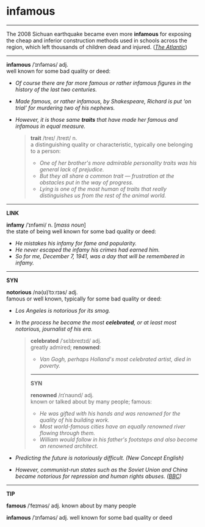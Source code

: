 # infamous  

---

The 2008 Sichuan earthquake became even more **infamous** for exposing the cheap and inferior construction methods used in schools across the region, which left thousands of children dead and injured. ([*The Atlantic*](https://www.theatlantic.com/photo/2018/05/10-years-since-the-devastating-2008-sichuan-earthquake/560066/))

---

**infamous** /ˈɪnfəməs/ adj. <br> well known for some bad quality or deed:

- *Of course there are far more famous or rather infamous figures in the history of the last two centuries.*

- *Made famous, or rather infamous, by Shakespeare, Richard is put ‘on trial’ for murdering two of his nephews.*

- *However, it is those same **traits** that have made her famous and infamous in equal measure.* 

  > **trait** /treɪ/ /treɪt/ n. <br> a distinguishing quality or characteristic, typically one belonging to a person: 
  >
  > - *One of her brother's more admirable personality traits was his general lack of prejudice.* 
  > - *But they all share a common trait — frustration at the obstacles put in the way of progress.* 
  > - *Lying is one of the most human of traits that really distinguishes us from the rest of the animal world.*

---

**LINK** 

**infamy** /ˈɪnfəmi/ n. [*mass noun*] <br> the state of being well known for some bad quality or deed:

- *He mistakes his infamy for fame and popularity.*
- *He never escaped the infamy his crimes had earned him.*
- *So for me, December 7, 1941, was a day that will be remembered in infamy.*

---

**SYN** 

**notorious** /nə(ʊ)ˈtɔːrɪəs/ adj. <br> famous or well known, typically for some bad quality or deed:

- *Los Angeles is notorious for its smog.*

- *In the process he became the most **celebrated**, or at least most notorious, journalist of his era.* 

  > **celebrated** /ˈsɛlɪbreɪtɪd/ adj. <br> greatly admired; **renowned**: 
  >
  > - *Van Gogh, perhaps Holland's most celebrated artist, died in poverty.* 
  >
  > ---
  >
  > **SYN** 
  >
  > **renowned** /rɪˈnaʊnd/ adj. <br> known or talked about by many people; famous: 
  >
  > - *He was gifted with his hands and was renowned for the quality of his building work.* 
  > - *Most world-famous cities have an equally renowned river flowing through them.* 
  > - *William would follow in his father's footsteps and also become an renowned architect.* 

- *Predicting the future is notoriously difficult. (New Concept English)*
- *However, communist-run states such as the Soviet Union and China became notorious for repression and human rights abuses. ([BBC](http://www.bbc.com/news/world-europe-44009621))*

---

**TIP**

**famous** /ˈfeɪməs/ adj. known about by many people

**infamous** /ˈɪnfəməs/ adj. well known for some bad quality or deed
